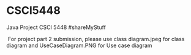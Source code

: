 
# CSCI5448
Java Project CSCI 5448 #shareMyStuff


 For project part 2 submission, please use class diagram.jpeg for class diagram and UseCaseDiagram.PNG for Use case diagram
